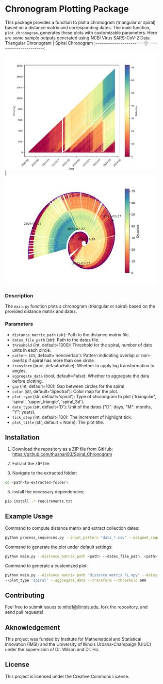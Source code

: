 # Chronogram Plotting Package

This package provides a function to plot a chronogram (triangular or spiral) based on a distance matrix and corresponding dates. The main function, `plot_chronogram`, generates these plots with customizable parameters. Here are some sample outputs generated using NCBI Virus SARS-CoV-2 Data.
Triangular Chronogram             |  Spiral Chronogram
:-------------------------:|:-------------------------:
 ![](https://github.com/thushari93/Spiral_Chronogram/blob/3fe56bc07996cc98743c7742b45c9981e49d9fe8/Images/triangular_chronogram.png)| ![](https://github.com/thushari93/Spiral_Chronogram/blob/4fc7e6adb0327be84c9745a6b4c729330223cf88/Images/spiral_chronogram.png) 

### Description

The `main.py` function plots a chronogram (triangular or spiral) based on the provided distance matrix and dates.

### Parameters

- `distance_matrix_path` (str): Path to the distance matrix file.
- `dates_file_path` (str): Path to the dates file.
- `threshold` (int, default=1000): Threshold for the spiral, number of date units in each circle.
- `pattern` (str, default='nonoverlap'): Pattern indicating overlap or non-overlap if spiral has more than one circle.
- `transform` (bool, default=False): Whether to apply log transformation to angles.
- `aggregate_data` (bool, default=False): Whether to aggregate the data before plotting.
- `gap` (int, default=100): Gap between circles for the spiral.
- `color` (str, default='Spectral'): Color map for the plot.
- `plot_type` (str, default='spiral'): Type of chronogram to plot ('triangular', 'spiral', 'upper_triangle', 'spiral_3d').
- `date_type` (str, default='D'): Unit of the dates ("D": days, "M": months, "Y": years).
- `tick_step` (int, default=100): The increment of highlight tick.
- `plot_title` (str, default = None): The plot title.

## Installation

1. Download the repository as a ZIP file from GitHub:
https://github.com/thushari93/Spiral_Chronogram

2. Extract the ZIP file.

3. Navigate to the extracted folder:
```bash
cd <path-to-extracted-folder>
```

5. Install the necessary dependencies: 
```bash
pip install -r requirements.txt
```
## Example Usage
Command to compute distance matrix and extract collection dates:
```bash
python process_sequences.py --input_pattern "data_*.csv" --aligned_sequence_file "aligned_sequences.fasta"
```

Command to generate the plot under default settings:
```bash
python main.py --distance_matrix_path <path> --dates_file_path  <path> 
```


Command to generate a customized plot:
```bash
python main.py --distance_matrix_path 'distance_matrix_FL.npy' --dates_file_path  'Dates_FL.csv'
--plot_type 'spiral' --aggregate_data --transform --threshold 600 
```

## Contributing

Feel free to submit issues to mho1@illinois.edu, fork the repository, and send pull requests!

## Aknowledgement
This project was funded by Institute for Mathematical and Statistical innovation (IMSI) and the University of Illinois Urbana-Champaign (UIUC) under the supervision of Dr. Wilson and Dr. Ho.

## License

This project is licensed under the Creative Commons License.
